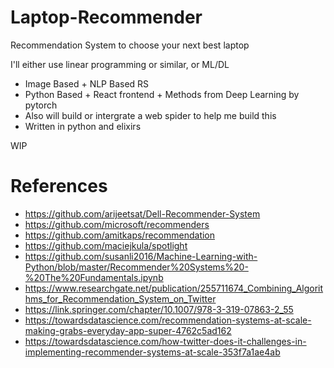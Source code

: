 # Laptop-Recommender
Recommendation System to choose your next best laptop

I'll either use linear programming or similar, or ML/DL

- Image Based + NLP Based RS 
- Python Based + React frontend + Methods from Deep Learning by pytorch
- Also will build or intergrate a web spider to help me build this
- Written in python and elixirs

WIP
 
# References 
- https://github.com/arijeetsat/Dell-Recommender-System
- https://github.com/microsoft/recommenders
- https://github.com/amitkaps/recommendation
- https://github.com/maciejkula/spotlight
- https://github.com/susanli2016/Machine-Learning-with-Python/blob/master/Recommender%20Systems%20-%20The%20Fundamentals.ipynb
- https://www.researchgate.net/publication/255711674_Combining_Algorithms_for_Recommendation_System_on_Twitter
- https://link.springer.com/chapter/10.1007/978-3-319-07863-2_55
- https://towardsdatascience.com/recommendation-systems-at-scale-making-grabs-everyday-app-super-4762c5ad162
- https://towardsdatascience.com/how-twitter-does-it-challenges-in-implementing-recommender-systems-at-scale-353f7a1ae4ab
